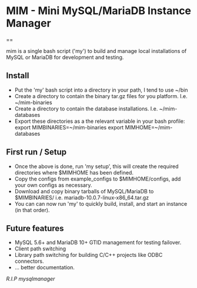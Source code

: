 # MIM - Mini MySQL/MariaDB Instance Manager
==

mim is a single bash script ('my') to build and manage local installations of MySQL or MariaDB for development and testing.

## Install

*  Put the 'my' bash script into a directory in your path, I tend to use ~/bin
*  Create a directory to contain the binary tar.gz files for you platform. I.e. ~/mim-binaries
*  Create a directory to contain the database installations. I.e. ~/mim-databases
*  Export these directories as a the relevant variable in your bash profile:
	export MIMBINARIES=~/mim-binaries
	export MIMHOME=~/mim-databases


## First run / Setup
*  Once the above is done, run 'my setup', this will create the required directories where $MIMHOME has been defined.
* Copy the configs from example_configs to $MIMHOME/configs, add your own configs as necessary.
* Download and copy binary tarballs of MySQL/MariaDB to $MIMBINARIES/ i.e. mariadb-10.0.7-linux-x86_64.tar.gz
* You can can now run 'my' to quickly build, install, and start an instance (in that order).


## Future features
 * MySQL 5.6+ and MariaDB 10+ GTID management for testing failover.
 * Client path switching
 * Library path switching for building C/C++ projects like ODBC connectors.
 * ... better documentation.


_R.I.P mysqlmanager_
